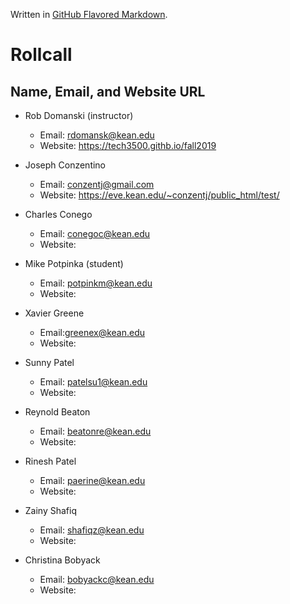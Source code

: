 Written in [GitHub Flavored Markdown](https://help.github.com/articles/github-flavored-markdown).

Rollcall
========

Name, Email, and Website URL
-------------------------------------------------
* Rob Domanski (instructor)
    * Email: rdomansk@kean.edu
    * Website:  https://tech3500.githb.io/fall2019
 

* Joseph Conzentino
     * Email: conzentj@gmail.com
     * Website: https://eve.kean.edu/~conzentj/public_html/test/

 * Charles Conego
    * Email: conegoc@kean.edu
    * Website: 

* Mike Potpinka (student)
   * Email: potpinkm@kean.edu
   * Website:

 * Xavier Greene
   * Email:greenex@kean.edu
   * Website:

* Sunny Patel
    * Email: patelsu1@kean.edu
    * Website:
   
 * Reynold Beaton
    * Email: beatonre@kean.edu
    * Website: 
 
 * Rinesh Patel
   * Email: paerine@kean.edu
   * Website: 

* Zainy Shafiq
   * Email: shafiqz@kean.edu
   * Website: 

* Christina Bobyack
   * Email: bobyackc@kean.edu
   * Website:
